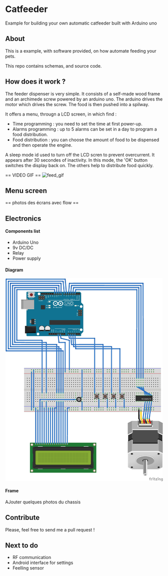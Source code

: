 # Catfeeder

Example for building your own automatic catfeeder built with Arduino uno


## About

This is a example, with software provided, on how automate feeding your pets.

This repo contains schemas, and source code.

## How does it work ?

The feeder dispenser is very simple.
It consists of a self-made wood frame and an archimede screw powered by an arduino uno.
The arduino drives the motor which drives the screw. The food is then pushed into a spilway.

It offers a menu, througn a LCD screen, in which find :
- Time programming : you need to set the time at first power-up.
- Alarms programming : up to 5 alarms can be set in a day to program a food distribution.
- Food distribution : you can choose the amount of food to be dispensed and then operate the engine.

A sleep mode id used to turn off the LCD scren to prevent overcurrent. It appears after 30 secondes of inactivity.
In this mode, the 'OK' button switches the display back on. The others help to distribute food quickly.

== VIDEO GIF ==
![feed_gif]()

## Menu screen

== photos des écrans avec flow ==

## Electronics

#### Components list
- Arduino Uno
- 9v DC/DC
- Relay
- Power supply

#### Diagram
![alt_text](https://github.com/vdbvincent/catfeeder/blob/master/schema/shema_catfeeder.jpg)

#### Frame
AJouter quelques photos du chassis

## Contribute
Please, feel free to send me a pull request !

## Next to do
* RF communication
* Android interface for settings
* Feelling sensor

